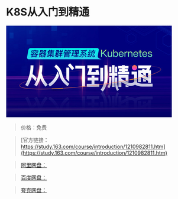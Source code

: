 # K8S从入门到精通

![img](../../../assets/study163/free/accfa646098a46ac97a137e35b9dfb96.jpg)

> 价格：免费

> [官方链接：https://study.163.com/course/introduction/1210982811.htm](https://study.163.com/course/introduction/1210982811.htm)

> [阿里网盘：]()

> [百度网盘：]()

> [夸克网盘：]()
